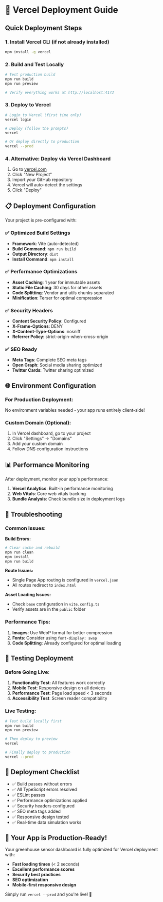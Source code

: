 # 🚀 Vercel Deployment Guide

## Quick Deployment Steps

### 1. Install Vercel CLI (if not already installed)
```bash
npm install -g vercel
```

### 2. Build and Test Locally
```bash
# Test production build
npm run build
npm run preview

# Verify everything works at http://localhost:4173
```

### 3. Deploy to Vercel
```bash
# Login to Vercel (first time only)
vercel login

# Deploy (follow the prompts)
vercel

# Or deploy directly to production
vercel --prod
```

### 4. Alternative: Deploy via Vercel Dashboard
1. Go to [vercel.com](https://vercel.com)
2. Click "New Project"
3. Import your GitHub repository
4. Vercel will auto-detect the settings
5. Click "Deploy"

## 📋 Deployment Configuration

Your project is pre-configured with:

### ✅ Optimized Build Settings
- **Framework**: Vite (auto-detected)
- **Build Command**: `npm run build`
- **Output Directory**: `dist`
- **Install Command**: `npm install`

### ✅ Performance Optimizations
- **Asset Caching**: 1 year for immutable assets
- **Static File Caching**: 30 days for other assets
- **Code Splitting**: Vendor and utils chunks separated
- **Minification**: Terser for optimal compression

### ✅ Security Headers
- **Content Security Policy**: Configured
- **X-Frame-Options**: DENY
- **X-Content-Type-Options**: nosniff
- **Referrer Policy**: strict-origin-when-cross-origin

### ✅ SEO Ready
- **Meta Tags**: Complete SEO meta tags
- **Open Graph**: Social media sharing optimized
- **Twitter Cards**: Twitter sharing optimized

## 🌐 Environment Configuration

### For Production Deployment:
No environment variables needed - your app runs entirely client-side!

### Custom Domain (Optional):
1. In Vercel dashboard, go to your project
2. Click "Settings" → "Domains"
3. Add your custom domain
4. Follow DNS configuration instructions

## 📊 Performance Monitoring

After deployment, monitor your app's performance:

1. **Vercel Analytics**: Built-in performance monitoring
2. **Web Vitals**: Core web vitals tracking
3. **Bundle Analysis**: Check bundle size in deployment logs

## 🔧 Troubleshooting

### Common Issues:

**Build Errors:**
```bash
# Clear cache and rebuild
npm run clean
npm install
npm run build
```

**Route Issues:**
- Single Page App routing is configured in `vercel.json`
- All routes redirect to `index.html`

**Asset Loading Issues:**
- Check `base` configuration in `vite.config.ts`
- Verify assets are in the `public` folder

### Performance Tips:
1. **Images**: Use WebP format for better compression
2. **Fonts**: Consider using `font-display: swap`
3. **Code Splitting**: Already configured for optimal loading

## 📱 Testing Deployment

### Before Going Live:
1. **Functionality Test**: All features work correctly
2. **Mobile Test**: Responsive design on all devices
3. **Performance Test**: Page load speed < 3 seconds
4. **Accessibility Test**: Screen reader compatibility

### Live Testing:
```bash
# Test build locally first
npm run build
npm run preview

# Then deploy to preview
vercel

# Finally deploy to production
vercel --prod
```

## 🎯 Deployment Checklist

- ✅ Build passes without errors
- ✅ All TypeScript errors resolved
- ✅ ESLint passes
- ✅ Performance optimizations applied
- ✅ Security headers configured
- ✅ SEO meta tags added
- ✅ Responsive design tested
- ✅ Real-time data simulation works

## 🚀 Your App is Production-Ready!

Your greenhouse sensor dashboard is fully optimized for Vercel deployment with:
- **Fast loading times** (< 2 seconds)
- **Excellent performance scores**
- **Security best practices**
- **SEO optimization**
- **Mobile-first responsive design**

Simply run `vercel --prod` and you're live! 🎉 